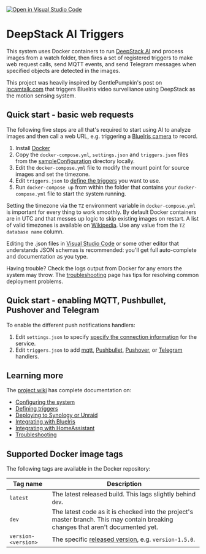 [![Open in Visual Studio Code](https://open.vscode.dev/badges/open-in-vscode.svg)](https://open.vscode.dev/danecreekphotography/node-deepstackai-trigger)

# DeepStack AI Triggers

This system uses Docker containers to run [DeepStack AI](https://deepstack.cc/) and process images
from a watch folder, then fires a set of registered triggers to make web request calls, send MQTT
events, and send Telegram messages when specified objects are detected in the images.

This project was heavily inspired by GentlePumpkin's post on [ipcamtalk.com](https://ipcamtalk.com/threads/tool-tutorial-free-ai-person-detection-for-blue-iris.37330/)
that triggers BlueIris video survelliance using DeepStack as the motion sensing system.

## Quick start - basic web requests

The following five steps are all that's required to start using AI to analyze images and
then call a web URL, e.g. triggering a [BlueIris camera](https://github.com/danecreekphotography/node-deepstackai-trigger/wiki/Integrating-with-BlueIris) to record.

1. Install [Docker](http://www.docker.com/)
2. Copy the `docker-compose.yml`, `settings.json` and `triggers.json` files from the [sampleConfiguration](https://github.com/danecreekphotography/node-deepstackai-trigger/tree/master/sampleConfiguration) directory locally.
3. Edit the `docker-compose.yml` file to modify the mount point for source images and set the timezone.
4. Edit `triggers.json` to [define the triggers](https://github.com/danecreekphotography/node-deepstackai-trigger/wiki/Defining-triggers) you want to use.
5. Run `docker-compose up` from within the folder that contains your `docker-compose.yml` file to start the system running.

Setting the timezone via the `TZ` environment variable in `docker-compose.yml` is important for
every thing to work smoothly. By default Docker containers are in UTC and that messes up
logic to skip existing images on restart. A list of valid timezones is available on
[Wikipedia](https://en.wikipedia.org/wiki/List_of_tz_database_time_zones). Use any value
from the `TZ database name` column.

Editing the .json files in [Visual Studio Code](https://code.visualstudio.com/) or some other editor
that understands JSON schemas is recommended: you'll get full auto-complete and documentation as
you type.

Having trouble? Check the logs output from Docker for any errors the system may throw.
The [troubleshooting](https://github.com/danecreekphotography/node-deepstackai-trigger/wiki/Troubleshooting)
page has tips for resolving common deployment problems.

## Quick start - enabling MQTT, Pushbullet, Pushover and Telegram

To enable the different push notifications handlers:

1. Edit `settings.json` to specify [specify the connection information](https://github.com/danecreekphotography/node-deepstackai-trigger/wiki/Configuration#) for the service.
2. Edit `triggers.json` to add [mqtt](https://github.com/danecreekphotography/node-deepstackai-trigger/wiki/Defining-triggers#defining-mqtt-handlers), [Pushbullet](https://github.com/danecreekphotography/node-deepstackai-trigger/wiki/Defining-triggers#defining-pushbullet-handlers), [Pushover](https://github.com/danecreekphotography/node-deepstackai-trigger/wiki/Defining-triggers#defining-pushover-handlers), or [Telegram](https://github.com/danecreekphotography/node-deepstackai-trigger/wiki/Defining-triggers#defining-telegram-handlers) handlers.

## Learning more

The [project wiki](https://github.com/danecreekphotography/node-deepstackai-trigger/wiki) has complete documentation on:

- [Configuring the system](https://github.com/danecreekphotography/node-deepstackai-trigger/wiki/Configuration)
- [Defining triggers](https://github.com/danecreekphotography/node-deepstackai-trigger/wiki/Defining-triggers)
- [Deploying to Synology or Unraid](https://github.com/danecreekphotography/node-deepstackai-trigger/wiki/Deploying-to-Synology-and-Unraid)
- [Integrating with BlueIris](https://github.com/danecreekphotography/node-deepstackai-trigger/wiki/Integrating-with-BlueIris)
- [Integrating with HomeAssistant](https://github.com/danecreekphotography/node-deepstackai-trigger/wiki/Integrating-with-HomeAssistant)
- [Troubleshooting](https://github.com/danecreekphotography/node-deepstackai-trigger/wiki/Troubleshooting)

## Supported Docker image tags

The following tags are available in the Docker repository:

| Tag name            | Description                                                                                                                       |
| ------------------- | --------------------------------------------------------------------------------------------------------------------------------- |
| `latest`            | The latest released build. This lags slightly behind `dev`.                                                                       |
| `dev`               | The latest code as it is checked into the project's master branch. This may contain breaking changes that aren't documented yet.  |
| `version-<version>` | The specific [released version](https://github.com/danecreekphotography/node-deepstackai-trigger/releases), e.g. `version-1.5.0`. |
